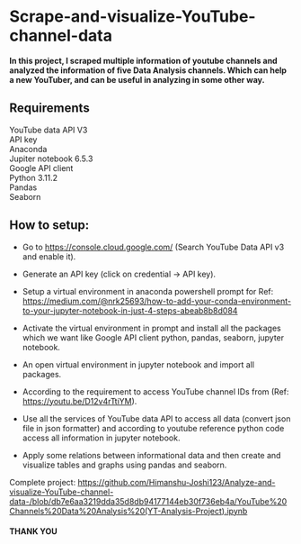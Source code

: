 # Scrape-and-visualize-YouTube-channel-data
**In this project, I scraped multiple information of youtube channels and analyzed the information of five Data Analysis channels.  Which can help a new YouTuber, and can be useful in analyzing in some other way.**

## Requirements
YouTube data API V3 <br>
API key <br>
Anaconda <br>
Jupiter notebook 6.5.3 <br>
Google API client <br> 
Python 3.11.2 <br>
Pandas <br> 
Seaborn

## How to setup:
* Go to https://console.cloud.google.com/ (Search YouTube Data API v3 and enable it).<br>

* Generate an API key (click on credential -> API key). <br>

* Setup a virtual environment in anaconda powershell prompt for Ref: https://medium.com/@nrk25693/how-to-add-your-conda-environment-to-your-jupyter-notebook-in-just-4-steps-abeab8b8d084 <br>

* Activate the virtual environment in prompt and install all the packages which we want like Google API client python, pandas, seaborn, jupyter notebook. <br>

* An open virtual environment in jupyter notebook and import all packages. <br>

* According to the requirement to access YouTube channel IDs from (Ref: https://youtu.be/D12v4rTtiYM). <br>

* Use all the services of YouTube data API to access all data (convert json file in json formatter) and according to youtube reference python code access all information in jupyter notebook. <br>

* Apply some relations between informational data and then create and visualize tables and graphs using pandas and seaborn. <br>

Complete project: https://github.com/Himanshu-Joshi123/Analyze-and-visualize-YouTube-channel-data-/blob/db7e6aa3219dda35d8db94177144eb30f736eb4a/YouTube%20Channels%20Data%20Analysis%20(YT-Analysis-Project).ipynb

#### THANK YOU
